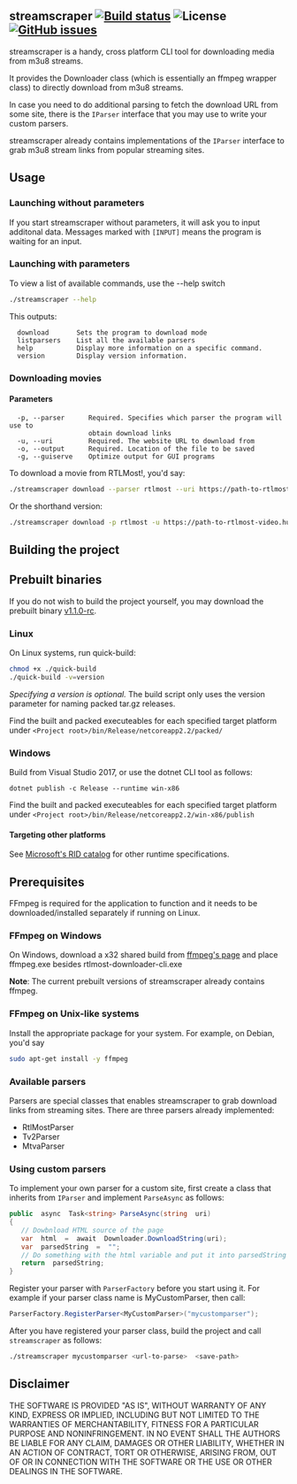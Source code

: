 
## streamscraper [![Build status](https://ci.appveyor.com/api/projects/status/ti9ndirsgqc0ks0u?svg=true)](https://ci.appveyor.com/project/mihaly044/streamscraper) ![License](https://img.shields.io/github/license/mihaly044/streamscraper.svg) [![GitHub issues](https://img.shields.io/github/issues/mihaly044/streamscraper.svg)](https://github.com/mihaly044/streamscraper/issues)

  

streamscraper is a handy, cross platform CLI tool for downloading media from m3u8 streams.

It provides the Downloader class (which is essentially an ffmpeg wrapper class) to directly download from m3u8 streams.

In case you need to do additional parsing to fetch the download URL from some site, there is the ``IParser`` interface that you may use to write your custom parsers.

streamscraper already contains implementations of the ``IParser`` interface to grab m3u8 stream links from popular streaming sites.

## Usage
### Launching without parameters

If you start streamscraper without parameters, it will ask you to input additonal data. Messages marked with `[INPUT]` means the program is waiting for an input.


### Launching with parameters

To view a list of available commands, use the --help switch

```bash
./streamscraper --help
```

This outputs:

```
  download       Sets the program to download mode
  listparsers    List all the available parsers
  help           Display more information on a specific command.
  version        Display version information.
```

### Downloading movies
#### Parameters
```
  -p, --parser      Required. Specifies which parser the program will use to 
                    obtain download links
  -u, --uri         Required. The website URL to download from
  -o, --output      Required. Location of the file to be saved
  -g, --guiserve    Optimize output for GUI programs
```

To download a movie from RTLMost!, you'd say:

```bash
./streamscraper download --parser rtlmost --uri https://path-to-rtlmost-video.hu/example --output video.mp4
```
Or the shorthand version:

```bash
./streamscraper download -p rtlmost -u https://path-to-rtlmost-video.hu/example -o video.mp4
```

## Building the project


## Prebuilt binaries

If you do not wish to build the project yourself, you may download the prebuilt binary [v1.1.0-rc](https://github.com/mihaly044/streamscraper/releases/tag/v1.1.0-rc).

### Linux

On Linux systems, run quick-build:

```bash
chmod +x ./quick-build
./quick-build -v=version
```

*Specifying a version is optional.* The build script only uses the version parameter for naming packed tar.gz releases.

Find the built and packed executeables for each specified target platform under ``<Project root>/bin/Release/netcoreapp2.2/packed/``

  

### Windows
Build from Visual Studio 2017, or use the dotnet CLI tool as follows:

```
dotnet publish -c Release --runtime win-x86
```

Find the built and packed executeables for each specified target platform under ``<Project root>/bin/Release/netcoreapp2.2/win-x86/publish``

#### Targeting other platforms

See [Microsoft's RID catalog](https://docs.microsoft.com/en-us/dotnet/core/rid-catalog) for other runtime specifications.


## Prerequisites

FFmpeg is required for the application to function and it needs to be downloaded/installed separately if running on Linux.

### FFmpeg on Windows

On Windows, download a x32 shared build from [ffmpeg's page](https://ffmpeg.zeranoe.com/builds/) and place ffmpeg.exe besides rtlmost-downloader-cli.exe

**Note**: The current prebuilt versions of streamscraper already contains ffmpeg.

### FFmpeg on Unix-like systems

Install the appropriate package for your system. For example, on Debian, you'd say

```bash
sudo apt-get install -y ffmpeg
```

### Available parsers

Parsers are special classes that enables streamscraper to grab download links from streaming sites. There are three parsers already implemented:

- RtlMostParser
- Tv2Parser
- MtvaParser

### Using custom parsers

To implement your own parser for a custom site, first create a class that inherits from `IParser` and implement ``ParseAsync`` as follows:

```csharp
public  async  Task<string> ParseAsync(string  uri)
{
   // Dowbnload HTML source of the page
   var  html  =  await  Downloader.DownloadString(uri);
   var  parsedString  =  "";
   // Do something with the html variable and put it into parsedString
   return  parsedString;
}
```
Register your parser with `ParserFactory` before you start using it. For example if your parser class name is MyCustomParser, then call:



```csharp
ParserFactory.RegisterParser<MyCustomParser>("mycustomparser");
```

After you have registered your parser class, build the project and call ``streamscraper`` as follows:

```bash
./streamscraper mycustomparser <url-to-parse>  <save-path>
```

## Disclaimer

THE SOFTWARE IS PROVIDED "AS IS", WITHOUT WARRANTY OF ANY KIND,
EXPRESS OR IMPLIED, INCLUDING BUT NOT LIMITED TO THE WARRANTIES OF
MERCHANTABILITY, FITNESS FOR A PARTICULAR PURPOSE AND NONINFRINGEMENT.
IN NO EVENT SHALL THE AUTHORS BE LIABLE FOR ANY CLAIM, DAMAGES OR
OTHER LIABILITY, WHETHER IN AN ACTION OF CONTRACT, TORT OR OTHERWISE,
ARISING FROM, OUT OF OR IN CONNECTION WITH THE SOFTWARE OR THE USE OR
OTHER DEALINGS IN THE SOFTWARE.
